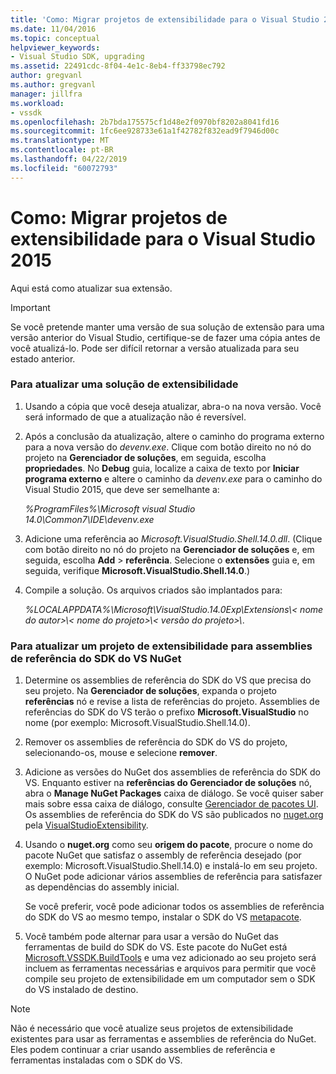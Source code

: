 ```yaml
---
title: 'Como: Migrar projetos de extensibilidade para o Visual Studio 2015 | Microsoft Docs'
ms.date: 11/04/2016
ms.topic: conceptual
helpviewer_keywords:
- Visual Studio SDK, upgrading
ms.assetid: 22491cdc-8f04-4e1c-8eb4-ff33798ec792
author: gregvanl
ms.author: gregvanl
manager: jillfra
ms.workload:
- vssdk
ms.openlocfilehash: 2b7bda175575cf1d48e2f0970bf8202a8041fd16
ms.sourcegitcommit: 1fc6ee928733e61a1f42782f832ead9f7946d00c
ms.translationtype: MT
ms.contentlocale: pt-BR
ms.lasthandoff: 04/22/2019
ms.locfileid: "60072793"
---
```

# <a name="how-to-migrate-extensibility-projects-to-visual-studio-2015"></a>Como: Migrar projetos de extensibilidade para o Visual Studio 2015
Aqui está como atualizar sua extensão.

> [!IMPORTANT]
>  Se você pretende manter uma versão de sua solução de extensão para uma versão anterior do Visual Studio, certifique-se de fazer uma cópia antes de você atualizá-lo. Pode ser difícil retornar a versão atualizada para seu estado anterior.

### <a name="to-upgrade-an-extensibility-solution"></a>Para atualizar uma solução de extensibilidade

1. Usando a cópia que você deseja atualizar, abra-o na nova versão. Você será informado de que a atualização não é reversível.

2. Após a conclusão da atualização, altere o caminho do programa externo para a nova versão do *devenv.exe*. Clique com botão direito no nó do projeto na **Gerenciador de soluções**, em seguida, escolha **propriedades**. No **Debug** guia, localize a caixa de texto por **Iniciar programa externo** e altere o caminho da *devenv.exe* para o caminho do Visual Studio 2015, que deve ser semelhante a:

     *%ProgramFiles%\Microsoft visual Studio 14.0\Common7\IDE\devenv.exe*

3. Adicione uma referência ao *Microsoft.VisualStudio.Shell.14.0.dll*. (Clique com botão direito no nó do projeto na **Gerenciador de soluções** e, em seguida, escolha **Add** > **referência**. Selecione o **extensões** guia e, em seguida, verifique **Microsoft.VisualStudio.Shell.14.0**.)

4. Compile a solução. Os arquivos criados são implantados para:

     *%LOCALAPPDATA%\Microsoft\VisualStudio.14.0Exp\Extensions\\< nome do autor\>\\< nome do projeto\>\\< versão do projeto\>\\*.

### <a name="to-update-an-extensibility-project-to-nuget-vs-sdk-reference-assemblies"></a>Para atualizar um projeto de extensibilidade para assemblies de referência do SDK do VS NuGet

1. Determine os assemblies de referência do SDK do VS que precisa do seu projeto.  Na **Gerenciador de soluções**, expanda o projeto **referências** nó e revise a lista de referências do projeto.  Assemblies de referências do SDK do VS terão o prefixo **Microsoft.VisualStudio** no nome (por exemplo: Microsoft.VisualStudio.Shell.14.0).

2. Remover os assemblies de referência do SDK do VS do projeto, selecionando-os, mouse e selecione **remover**.

3. Adicione as versões do NuGet dos assemblies de referência do SDK do VS.  Enquanto estiver na **referências do Gerenciador de soluções** nó, abra o **Manage NuGet Packages** caixa de diálogo.  Se você quiser saber mais sobre essa caixa de diálogo, consulte [Gerenciador de pacotes UI](/NuGet/Tools/Package-Manager-UI). Os assemblies de referência do SDK do VS são publicados no [nuget.org](http://www.nuget.org) pela [VisualStudioExtensibility](http://www.nuget.org/profiles/VisualStudioExtensibility).

4. Usando o **nuget.org** como seu **origem do pacote**, procure o nome do pacote NuGet que satisfaz o assembly de referência desejado (por exemplo: Microsoft.VisualStudio.Shell.14.0) e instalá-lo em seu projeto.  O NuGet pode adicionar vários assemblies de referência para satisfazer as dependências do assembly inicial.

     Se você preferir, você pode adicionar todos os assemblies de referência do SDK do VS ao mesmo tempo, instalar o SDK do VS [metapacote](http://www.nuget.org/packages/VSSDK_Reference_Assemblies).

5. Você também pode alternar para usar a versão do NuGet das ferramentas de build do SDK do VS. Este pacote do NuGet está [Microsoft.VSSDK.BuildTools](http://www.nuget.org/packages/Microsoft.VSSDK.BuildTools) e uma vez adicionado ao seu projeto será incluem as ferramentas necessárias e arquivos para permitir que você compile seu projeto de extensibilidade em um computador sem o SDK do VS instalado de destino.

> [!NOTE]
>  Não é necessário que você atualize seus projetos de extensibilidade existentes para usar as ferramentas e assemblies de referência do NuGet.  Eles podem continuar a criar usando assemblies de referência e ferramentas instaladas com o SDK do VS.